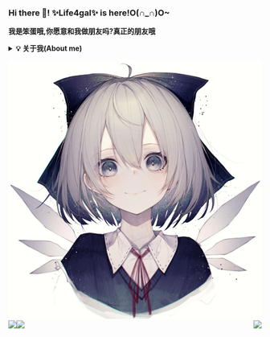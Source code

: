 ### Hi there 👋! ✨Life4gal✨ is here!O(∩_∩)O~
<b>我是笨蛋哦,你愿意和我做朋友吗?真正的朋友哦</b>

<b><details><summary>💡 关于我(About me)</summary></b>
  这是一只没有梦想的咸鱼,期待着有一天海浪能带着他翻身.
  轻度自闭,不喜欢说话(尤其是对不感兴趣的人和事情),重度人格分裂(?)
  
#### 你又在写bug了?
  写代码很菜,尤其是写C++,又菜又不让别人说.
  喜欢玩二进制和逆向(其实早期是因为打游戏太菜学的汇编,不想浪费了)
  
  🙏 大佬带带我
  🙏 大佬带带我
  🙏 大佬带带我
</details>

![头像](./80278148_p0_master1200.jpg)
<img align="right" src="https://github-readme-stats.vercel.app/api/top-langs/?username=Life4gal&hide=html&show_icons=true&theme=synthwave"/>
<img align="left" src="https://github-readme-stats.vercel.app/api?username=Life4gal&show_icons=true&theme=synthwave"/>
<img align="left" src="https://github-readme-stats.vercel.app/api/wakatime?username=Life4gal&show_icons=true&theme=synthwave"/>
